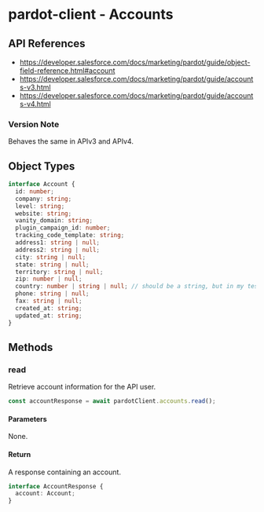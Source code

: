 # pardot-client - Accounts

## API References

- https://developer.salesforce.com/docs/marketing/pardot/guide/object-field-reference.html#account
- https://developer.salesforce.com/docs/marketing/pardot/guide/accounts-v3.html
- https://developer.salesforce.com/docs/marketing/pardot/guide/accounts-v4.html

### Version Note

Behaves the same in APIv3 and APIv4.

## Object Types

```typescript
interface Account {
  id: number;
  company: string;
  level: string;
  website: string;
  vanity_domain: string;
  plugin_campaign_id: number;
  tracking_code_template: string;
  address1: string | null;
  address2: string | null;
  city: string | null;
  state: string | null;
  territory: string | null;
  zip: number | null;
  country: number | string | null; // should be a string, but in my test account the value is 0
  phone: string | null;
  fax: string | null;
  created_at: string;
  updated_at: string;
}
```

## Methods

### read

Retrieve account information for the API user.

```typescript
const accountResponse = await pardotClient.accounts.read();
```

#### Parameters

None.

#### Return

A response containing an account.

```typescript
interface AccountResponse {
  account: Account;
}
```
